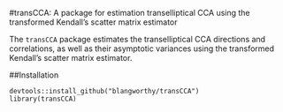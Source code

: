 \#transCCA: A package for estimation transelliptical CCA using the
transformed Kendall’s scatter matrix estimator

The `transCCA` package estimates the transelliptical CCA directions and
correlations, as well as their asymptotic variances using the
transformed Kendall’s scatter matrix estimator.

\#\#Installation

``` install
devtools::install_github("blangworthy/transCCA")
library(transCCA)
```
